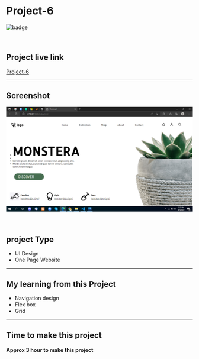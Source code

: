 # Project-6


![badge](https://img.shields.io/badge/Technologies-HTML/CSS-green)

<br>

## Project live link
[Project-6](# "project06")

<hr>

## Screenshot
![](./Screenshot.png)

<br>

## project Type
- UI Design
- One Page Website

<hr>

## My learning from this Project
- Navigation design
- Flex box
- Grid

<hr>

## Time to make this project
#### Approx 3 hour to make this project
